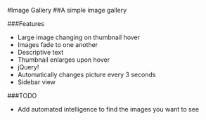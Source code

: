 #Image Gallery
##A simple image gallery

###Features
- Large image changing on thumbnail hover
- Images fade to one another
- Descriptive text
- Thumbnail enlarges upon hover
- jQuery!
- Automatically changes picture every 3 seconds
- Sidebar view


###TODO
- Add automated intelligence to find the images you want to see
